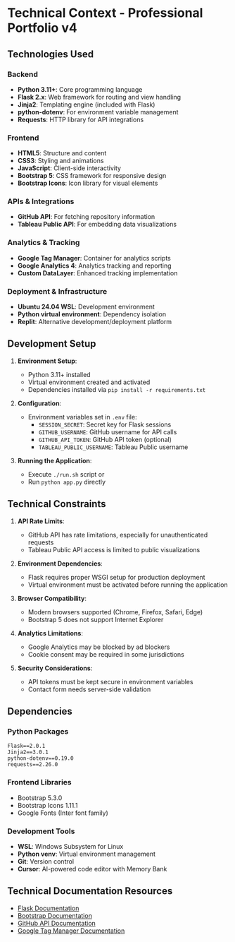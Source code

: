 # Technical Context - Professional Portfolio v4

## Technologies Used

### Backend
- **Python 3.11+**: Core programming language
- **Flask 2.x**: Web framework for routing and view handling
- **Jinja2**: Templating engine (included with Flask)
- **python-dotenv**: For environment variable management
- **Requests**: HTTP library for API integrations

### Frontend
- **HTML5**: Structure and content
- **CSS3**: Styling and animations
- **JavaScript**: Client-side interactivity
- **Bootstrap 5**: CSS framework for responsive design
- **Bootstrap Icons**: Icon library for visual elements

### APIs & Integrations
- **GitHub API**: For fetching repository information
- **Tableau Public API**: For embedding data visualizations

### Analytics & Tracking
- **Google Tag Manager**: Container for analytics scripts
- **Google Analytics 4**: Analytics tracking and reporting
- **Custom DataLayer**: Enhanced tracking implementation

### Deployment & Infrastructure
- **Ubuntu 24.04 WSL**: Development environment
- **Python virtual environment**: Dependency isolation
- **Replit**: Alternative development/deployment platform

## Development Setup
1. **Environment Setup**:
   - Python 3.11+ installed
   - Virtual environment created and activated
   - Dependencies installed via `pip install -r requirements.txt`

2. **Configuration**:
   - Environment variables set in `.env` file:
     - `SESSION_SECRET`: Secret key for Flask sessions
     - `GITHUB_USERNAME`: GitHub username for API calls
     - `GITHUB_API_TOKEN`: GitHub API token (optional)
     - `TABLEAU_PUBLIC_USERNAME`: Tableau Public username

3. **Running the Application**:
   - Execute `./run.sh` script or
   - Run `python app.py` directly

## Technical Constraints

1. **API Rate Limits**:
   - GitHub API has rate limitations, especially for unauthenticated requests
   - Tableau Public API access is limited to public visualizations

2. **Environment Dependencies**:
   - Flask requires proper WSGI setup for production deployment
   - Virtual environment must be activated before running the application

3. **Browser Compatibility**:
   - Modern browsers supported (Chrome, Firefox, Safari, Edge)
   - Bootstrap 5 does not support Internet Explorer

4. **Analytics Limitations**:
   - Google Analytics may be blocked by ad blockers
   - Cookie consent may be required in some jurisdictions

5. **Security Considerations**:
   - API tokens must be kept secure in environment variables
   - Contact form needs server-side validation

## Dependencies

### Python Packages
```
Flask==2.0.1
Jinja2==3.0.1
python-dotenv==0.19.0
requests==2.26.0
```

### Frontend Libraries
- Bootstrap 5.3.0
- Bootstrap Icons 1.11.1
- Google Fonts (Inter font family)

### Development Tools
- **WSL**: Windows Subsystem for Linux
- **Python venv**: Virtual environment management
- **Git**: Version control
- **Cursor**: AI-powered code editor with Memory Bank

## Technical Documentation Resources
- [Flask Documentation](https://flask.palletsprojects.com/)
- [Bootstrap Documentation](https://getbootstrap.com/docs/)
- [GitHub API Documentation](https://docs.github.com/en/rest)
- [Google Tag Manager Documentation](https://developers.google.com/tag-manager) 